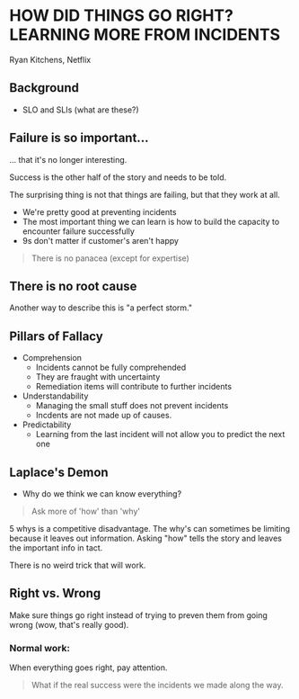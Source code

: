 # HOW DID THINGS GO RIGHT? LEARNING MORE FROM INCIDENTS
Ryan Kitchens, Netflix

## Background
- SLO and SLIs (what are these?)

## Failure is so important...
... that it's no longer interesting. 

Success is the other half of the story and needs to be told. 

The surprising thing is not that things are failing, but that they work at all. 

- We're pretty good at preventing incidents
- The most important thing we can learn is how to build the capacity to encounter failure successfully
- 9s don't matter if customer's aren't happy

> There is no panacea (except for expertise)

## There is no root cause
Another way to describe this is "a perfect storm." 

## Pillars of Fallacy
- Comprehension
    - Incidents cannot be fully comprehended
    - They are fraught with uncertainty
    - Remediation items will contribute to further incidents
- Understandability
    - Managing the small stuff does not prevent incidents
    - Incdents are not made up of causes. 
- Predictability
    - Learning from the last incident will not allow you to predict the next one

## Laplace's Demon
- Why do we think we can know everything? 

> Ask more of 'how' than 'why'

5 whys is a competitive disadvantage. The why's can sometimes be limiting because it leaves out information. Asking "how" tells the story and leaves the important info in tact. 

There is no weird trick that will work. 

## Right vs. Wrong
Make sure things go right instead of trying to preven them from going wrong (wow, that's really good). 

### Normal work: 
When everything goes right, pay attention. 

> What if the real success were the incidents we made along the way. 


